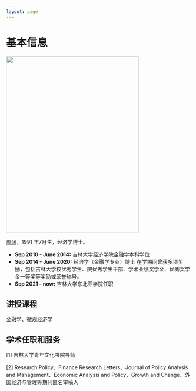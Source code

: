 ```yaml
---
layout: page
---
```


# 基本信息

<img src="https://wangwangbest.github.io/zhoukuozhengjian.jpg" class="floatpic" width="360" height="480">

 [周阔](https://nasa.jlu.edu.cn/info/1137/3895.htm)，1991 年7月生，经济学博士。
 - **Sep 2010 - June 2014:** 吉林大学经济学院金融学本科学位
- **Sep 2014 - June 2020:** 经济学（金融学专业）博士
在学期间曾获多项奖励，包括吉林大学校优秀学生、院优秀学生干部、学术业绩奖学金、优秀奖学金一等奖等奖励或荣誉称号。
- **Sep 2021 - now:** 吉林大学东北亚学院任职



## 讲授课程
金融学、微观经济学


## 学术任职和服务

[1] 吉林大学青年文化书院导师

[2] Research Policy、Finance Research Letters、Journal of Policy Analysis and Management、Economic Analysis and Policy、Growth and Change、外国经济与管理等期刊匿名审稿人
<br>


